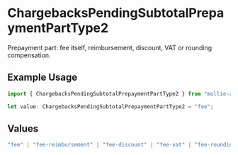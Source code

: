 # ChargebacksPendingSubtotalPrepaymentPartType2

Prepayment part: fee itself, reimbursement, discount, VAT or rounding compensation.

## Example Usage

```typescript
import { ChargebacksPendingSubtotalPrepaymentPartType2 } from "mollie-api-typescript/models/operations";

let value: ChargebacksPendingSubtotalPrepaymentPartType2 = "fee";
```

## Values

```typescript
"fee" | "fee-reimbursement" | "fee-discount" | "fee-vat" | "fee-rounding-compensation"
```